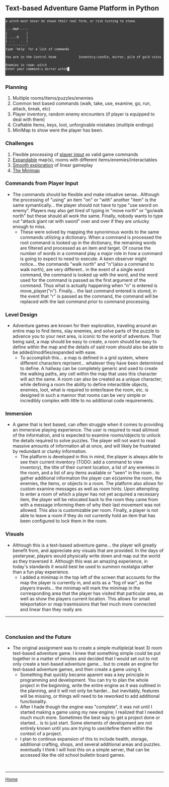 ## Text-based Adventure Game Platform in Python
![TextBased Game](ScreenShots/TBA.png)

### Planning
 1. Multiple rooms/items/puzzles/enemies
 2. Common text based commands (walk, take, use, examine, go, run, attack, break, etc)
 3. Player inventory, random enemy encounters (if player is equipped to deal with them)
 4. Craftable Items, keys, loot, unforgivable mistakes (multiple endings)
 5. MiniMap to show were the player has been.

 ### Challenges
  1. Flexible processing of [player input](#commands-from-player-input) as valid game commands
  2. [Expandable](#level-design) map(s), rooms with different items/enemies/interactables
  3. [Smooth exploration](#immersion) of linear gameplay
  4. [The Minimap](#visuals)

  ### Commands from Player Input
   * The commands should be flexible and make intuative sense.. Although the processing of "using" an item "on" or "with" another "item" is the same symantically... the player should not have to type "use sword on enemy". Players may also get tired of typing in "move north" or "go/walk north" but these should all work the same. Finally, nobody wants to type out "attack giant rat with sword" over and over if they are unlucky enough to miss.
     - These were solved by mapping the synonimous words to the same commands utilizing a dictionary. When a command is processed the root command is looked up in the dictionary, the remaining words are filtered and processed as an item and target. Of course the number of words in a command play a major role in how a command is going to expect to need to execute. A keen observer might notice... the commands "walk north" and  "n"(also a command to walk north), are very different.. in the event of a single word command, the command is looked up with the word, and the word used for the command is passed as the first argument of the command. Thus what is actually happening when "n" is entered is move_player("n"). Finally... the last command entered is stored, in the event that "r" is passed as the command, the command will be replaced with the last command prior to command processing.

### Level Design
  * Adventure games are known for their exploration, traveling around an entire map to find items, slay enemies, and solve parts of the puzzle to advance you to your next area, is iconic to the world of adventure. That being said, a map should be easy to create, a room should be easy to define within the map and the details of said room should also be able to be added/modifies/expanded with ease.
    - To accomplish this... a map is defined in a grid system, where different characters reprisent... whatever they have been determined to define. A hallway can be completely generic and used to create the walking paths, any cell within the map that uses this character will act the same. A room can also be created as a unique character; while defining a room the ability to define interactible objects, enemies, loot, what is required to enter/leave the room, etc. is designed in such a mannor that rooms can be very simple or incredibly complex with little to no additional code requirements.

### Immersion
  * A game that is text based, can often struggle when it comes to providing an immersive playing experience. The user is required to read all/most of the information, and is expected to examine rooms/objects to unlock the details required to solve puzzles. The player will not want to read massive amounts of information all at once, and will likely be frustrated by redundant or clunky information.
    - The platform is developed in this in mind, the player is always able to see their current inventory (TODO: add a command to view inventory), the title of their current location, a list of any enemies in the room, and a list of any items available or "seen" in the room.. to gather additional information the player can e(x)amine the room, the enemies, the items, or objects in a room. The platform also allows for custom examine messages as well as room hints. Upon attempting to enter a room of which a player has not yet acquired a necessary item, the player will be relocated back to the room they came from with a message informing them of why their last movement was not allowed. This also is customizable per room. Finally, a player is not able to leave a room if they do not currently hold an item that has been configured to lock them in the room.

### Visuals
  * Although this is a text-based adventure game... the player will greatly benefit from, and appreciate any visuals that are provided. In the days of yesteryear, players would physically write down and map out the world as they traversed it. Although this was an amazing experience, in today's standards it would best be used to summon nostalgia rather than a fun play experience.
    - I added a minimap in the top left of the screen that accounts for the map the player is currently in, and acts as a "fog of war", as the players travels... the minimap will mark the minimap in the corresponding area that the player has visited that particular area, as well as show the players current location. This allows for small teleportation or map trasmissions that feel much more connected and linear than they really are. 
---
<br>

### Conclusion and the Future
 * The original assignment was to create a simple multiple(at least 3) room text-based adventure game. I knew that something simple could be put together in a matter of minutes and decided that I would set out to not only create a text-based adventure game... but to create an engine for text-based adventure games, and then create a game using it. 
   - Something that quickly became aparent was a key principle in programming and development. You can try to plan the whole project in the beginning, write the entire engine as it was outlined in the planning, and it will not only be harder... but inevitably, features will be missing, or things will need to be reworked to add additional functionality. 
   - After I hade though the engine was "complete", it was not until I started making a game using my new engine; I realized that I needed much much more. Sometimes the best way to get a project done or started... is to just start. Some elements of development are not entirely known until you are trying to use/define them within the context of a project.
   - I plan to continue expansion of this to include health, storage, additional crafting, shops, and several additional areas and puzzles. eventually I think I will host this on a simple server, that can be accessed like the old school bulletin board games.

<br>

---

[Home](/README.md)